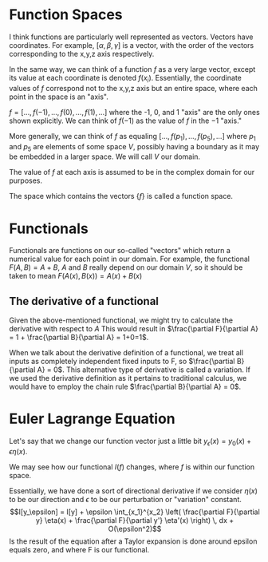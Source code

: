 # Function Spaces

I think functions are particularly well represented as vectors. Vectors have coordinates. For example, $[\alpha, \beta, \gamma]$ is a vector, with the order of the vectors corresponding to the x,y,z axis respectively.

In the same way, we can think of a function $f$ as a very large vector, except its value at each coordinate is denoted $f(x_{i})$. Essentially, the coordinate values of $f$ correspond not to the x,y,z axis but an entire space, where each point in the space is an "axis".

$f=[\dots,f(-1),\dots,f(0),\dots,f(1),\dots]$ where the -1, 0, and 1 "axis" are the only ones shown explicitly. We can think of $f(-1)$ as the value of $f$ in the $-1$ "axis."

More generally, we can think of $f$ as equaling $[\dots,f(p_{1}),\dots,f(p_{5}),\dots]$ where $p_{1}$ and $p_{5}$ are elements of some space $V$, possibly having a boundary as it may be embedded in a larger space. We will call $V$ our domain.

The value of $f$ at each axis is assumed to be in the complex domain for our purposes. 

The space which contains the vectors {$f$} is called a function space.

# Functionals

Functionals are functions on our so-called "vectors" which return a numerical value for each point in our domain.
For example, the functional $F(A,B)=A+B$, $A$ and $B$ really depend on our domain $V$, so it should be taken to mean $F(A(x),B(x))=A(x)+B(x)$

## The derivative of a functional

Given the above-mentioned functional, we might try to calculate the derivative with respect to $A$
This would result in $\frac{\partial F}{\partial A} = 1 + \frac{\partial B}{\partial A} = 1+0=1$.

When we talk about the derivative definition of a functional, we treat all inputs as completely independent fixed inputs to F, so $\frac{\partial B}{\partial A} = 0$. This alternative type of derivative is called a variation. If we used the derivative definition as it pertains to traditional calculus, we would have to employ the chain rule $\frac{\partial B}{\partial A} = 0$.
# Euler Lagrange Equation

Let's say that we change our function vector just a little bit $y_{\epsilon}(x) = y_{0}(x) + \epsilon \eta(x)$.

We may see how our functional $I(f)$ changes, where $f$ is within our function space.

Essentially, we have done a sort of directional derivative if we consider $\eta(x)$ to be our direction and $\epsilon$ to be our perturbation or "variation" constant.
$$I[y_\epsilon] = I[y] + \epsilon \int_{x_1}^{x_2} \left( \frac{\partial F}{\partial y} \eta(x) + \frac{\partial F}{\partial y'} \eta'(x) \right) \, dx + O(\epsilon^2)$$
Is the result of the equation after a Taylor expansion is done around epsilon equals zero, and where F is our functional.

